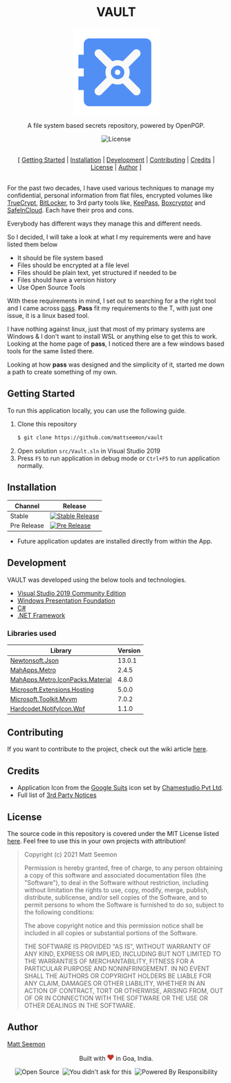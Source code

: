 <h1 align="center">VAULT</h1>

<p align="center"><img width="200px" height="200px" src="./assets/Vault-512.png" alt="Vault" /></p>

<p align="center">A file system based secrets repository, powered by OpenPGP.<br/></p>

<p align="center"><img src="https://img.shields.io/github/license/mattseemon/vault?style=for-the-badge" alt="License"/></p>

<p align="center"><br/>[ <a href="#getting_started">Getting Started</a> | <a href="#installation">Installation</a> | <a href="#development">Development</a> | <a href="#contributing">Contributing</a> | <a href="#credits">Credits</a> | <a href="#license">License</a> | <a href="#author">Author</a> ]<br/><br/></p>

<a name="about"></a>
For the past two decades, I have used various techniques to manage my confidential, personal information from flat files, encrypted volumes like [TrueCrypt](https://keepass.info/), [BitLocker](https://support.microsoft.com/en-us/windows/turn-on-device-encryption-0c453637-bc88-5f74-5105-741561aae838), to 3rd party tools like, [KeePass](https://keepass.info/), [Boxcryptor](https://www.boxcryptor.com/en/) and [SafeInCloud](https://safe-in-cloud.com/en/). Each have their pros and cons. 

Everybody has different ways they manage this and different needs.

So I decided, I will take a look at what I my requirements were and have listed them below 

 * It should be file system based
 * Files should be encrypted at a file level
 * Files should be plain text, yet structured if needed to be
 * Files should have a version history
 * Use Open Source Tools

With these requirements in mind, I set out to searching for a the right tool and I came across [pass](https://www.passwordstore.org/). **Pass** fit my requirements to the T, with just one issue, it is a linux based tool. 

I have nothing against linux, just that most of my primary systems are Windows & I don't want to install WSL or anything else to get this to work.
Looking at the home page of **pass**, I noticed there are a few windows based tools for the same listed there.

Looking at how **pass** was designed and the simplicity of it, started me down a path to create something of my own.

## Getting Started <a name="getting_started"></a>

To run this application locally, you can use the following guide.

1. Clone this repository 
   ```bash
   $ git clone https://github.com/mattseemon/vault
   ```
2. Open solution `src/Vault.sln` in Visual Studio 2019
3. Press `F5` to run application in debug mode or `Ctrl+F5` to run application normally.

## Installation <a name="installation"></a>

Channel | Release
------- | -------
Stable | [![Stable Release](https://img.shields.io/github/v/release/mattseemon/vault?label=%20&logo=windows&style=for-the-badge)](https://github.com/mattseemon/Vault/releases/latest)
Pre Release | [![Pre Release](https://img.shields.io/github/v/release/mattseemon/vault?include_prereleases&label=%20&logo=windows&style=for-the-badge)](https://github.com/mattseemon/Vault/releases)

 * Future application updates are installed directly from within the App.

## Development <a name="development"></a>

VAULT was developed using the below tools and technologies.
 * [Visual Studio 2019 Community Edition](https://visualstudio.microsoft.com/)
 * [Windows Presentation Foundation](https://docs.microsoft.com/en-us/dotnet/desktop/wpf/introduction-to-wpf?view=netframeworkdesktop-4.8)
 * [C#](https://docs.microsoft.com/en-us/dotnet/csharp/)
 * [.NET Framework](https://docs.microsoft.com/en-gb/dotnet/)

### Libraries used

 Library | Version 
 ------- | -------
[Newtonsoft.Json](http://james.newtonking.com/projects/json-net.aspx)|13.0.1
[MahApps.Metro](https://github.com/MahApps/MahApps.Metro)|2.4.5
[MahApps.Metro.IconPacks.Material](https://github.com/MahApps/MahApps.Metro.IconPacks)|4.8.0
[Microsoft.Extensions.Hosting](https://github.com/dotnet/runtime)|5.0.0
[Microsoft.Toolkit.Mvvm](https://github.com/windows-toolkit/WindowsCommunityToolkit)|7.0.2
[Hardcodet.NotifyIcon.Wpf](https://github.com/hardcodet/wpf-notifyicon)|1.1.0

## Contributing <a name="contributing"></a>

If you want to contribute to the project, check out the wiki article [here](https://github.com/mattseemon/Vault/wiki/Contributing-to-Vault-Project). 

## Credits <a name="credits"></a>

 * Application Icon from the [Google Suits](https://www.iconfinder.com/iconsets/google-suits-1) icon set by [Chamestudio Pvt Ltd](https://www.iconfinder.com/chamedesign).
 * Full list of [3rd Party Notices](3rd-Party-Notices.md)

## License <a name="license"></a>
The source code in this repository is covered under the MIT License listed [here](LICENSE]). Feel free to use this in your own projects with attribution!

> Copyright (c) 2021 Matt Seemon
>  
> Permission is hereby granted, free of charge, to any person obtaining a copy of this software and associated documentation files (the "Software"), to deal in the Software without restriction, including without limitation the rights to use, copy, modify, merge, publish, distribute, sublicense, and/or sell copies of the Software, and to permit persons to whom the Software is furnished to do so, subject to the following conditions:
> 
> The above copyright notice and this permission notice shall be included in all copies or substantial portions of the Software.
> 
> THE SOFTWARE IS PROVIDED "AS IS", WITHOUT WARRANTY OF ANY KIND, EXPRESS OR IMPLIED, INCLUDING BUT NOT LIMITED TO THE WARRANTIES OF MERCHANTABILITY, FITNESS FOR A PARTICULAR PURPOSE AND NONINFRINGEMENT. IN NO EVENT SHALL THE AUTHORS OR COPYRIGHT HOLDERS BE LIABLE FOR ANY CLAIM, DAMAGES OR OTHER LIABILITY, WHETHER IN AN ACTION OF CONTRACT, TORT OR OTHERWISE, ARISING FROM, OUT OF OR IN CONNECTION WITH THE SOFTWARE OR THE USE OR OTHER DEALINGS IN THE SOFTWARE.

## Author <a name="author"></a>

[Matt Seemon](@mattseemon)

<p align="center">Built with <img src="./assets/heart.png" alt="Matt Seemon" /> in Goa, India.</p>
<p align="center"><img src="https://forthebadge.com/images/badges/open-source.svg" alt="Open Source" />&nbsp;
  <img src="https://forthebadge.com/images/badges/you-didnt-ask-for-this.svg" alt="You didn't ask for this" />&nbsp;
  <img src="https://forthebadge.com/images/badges/powered-by-responsibility.svg" alt="Powered By Responsibility"/></p>
